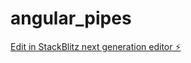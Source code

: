 # angular_pipes

[Edit in StackBlitz next generation editor ⚡️](https://stackblitz.com/~/github.com/over-head/angular_pipes)